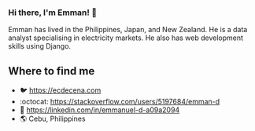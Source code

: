 ### Hi there, I'm Emman! 👋

<p>Emman has lived in the Philippines, Japan, and New Zealand. He is a data analyst specialising in electricity markets. He also has web development skills using Django.  

Where to find me
----------------

- :bird: https://ecdecena.com
- :octocat: https://stackoverflow.com/users/5197684/emman-d
- :mega: https://linkedin.com/in/emmanuel-d-a09a2094
- :earth_americas: Cebu, Philippines
